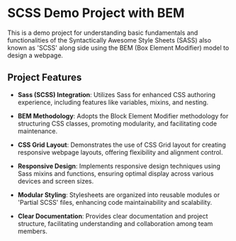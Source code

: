 # SCSS Demo Project with BEM
This is a demo project for understanding basic fundamentals and functionalities of the Syntactically Awesome Style Sheets (SASS) also known as 'SCSS' along side using the BEM (Box Element Modifier) model to design a webpage.

## Project Features

- **Sass (SCSS) Integration**: Utilizes Sass for enhanced CSS authoring experience, including features like variables, mixins, and nesting.
  
- **BEM Methodology**: Adopts the Block Element Modifier methodology for structuring CSS classes, promoting modularity, and facilitating code maintenance.

- **CSS Grid Layout**: Demonstrates the use of CSS Grid layout for creating responsive webpage layouts, offering flexibility and alignment control.

- **Responsive Design**: Implements responsive design techniques using Sass mixins and functions, ensuring optimal display across various devices and screen sizes.

- **Modular Styling**: Stylesheets are organized into reusable modules or 'Partial SCSS' files, enhancing code maintainability and scalability.

- **Clear Documentation**: Provides clear documentation and project structure, facilitating understanding and collaboration among team members.